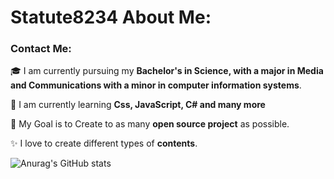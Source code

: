 # Statute8234 About Me:

### Contact Me:


🎓 I am currently pursuing my **Bachelor's in Science, with a major in Media and Communications with a minor in computer information systems**.

🌱 I am currently learning **Css, JavaScript, C# and many more**

🎯 My Goal is to Create to as many **open source project** as possible.

✨ I love to create different types of **contents**.

![Anurag's GitHub stats](https://github-readme-stats.vercel.app/api?username=Statute8234&show_icons=true&theme=radical)
